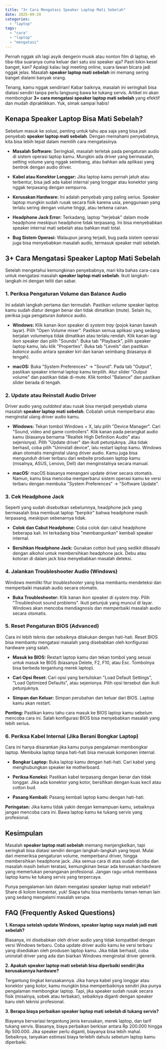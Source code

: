 ```yaml
---
title: "3+ Cara Mengatasi Speaker Laptop Mati Sebelah"
date: 2025-09-29
categories: 
  - "laptop"
tags: 
  - "cara"
  - "laptop"
  - "mengatasi"
---
```


Pernah nggak sih lagi asyik dengerin musik atau nonton film di laptop, eh tiba-tiba suaranya cuma keluar dari satu sisi speaker aja? Pasti bikin kesel banget, kan? Apalagi kalau lagi meeting online, suara lawan bicara jadi nggak jelas. Masalah **speaker laptop mati sebelah** ini memang sering banget dialami banyak orang.

Tenang, kamu nggak sendirian! Kabar baiknya, masalah ini seringkali bisa diatasi sendiri tanpa perlu langsung bawa ke tukang servis. Artikel ini akan membongkar **3+ cara mengatasi speaker laptop mati sebelah** yang efektif dan mudah dipraktikkan. Yuk, simak sampai habis!

## Kenapa Speaker Laptop Bisa Mati Sebelah?

Sebelum masuk ke solusi, penting untuk tahu apa saja yang bisa jadi penyebab **speaker laptop mati sebelah**. Dengan memahami penyebabnya, kita bisa lebih tepat dalam memilih cara mengatasinya.

- **Masalah Software:** Seringkali, masalah terletak pada pengaturan audio di sistem operasi laptop kamu. Mungkin ada driver yang bermasalah, setting volume yang nggak seimbang, atau bahkan ada aplikasi yang bentrok dengan audio driver.
    
- **Kabel atau Konektor Longgar:** Jika laptop kamu pernah jatuh atau terbentur, bisa jadi ada kabel internal yang longgar atau konektor yang nggak terpasang dengan sempurna.
    
- **Kerusakan Hardware:** Ini adalah penyebab yang paling serius. Speaker laptop mungkin sudah rusak secara fisik karena usia, penggunaan yang terlalu sering dengan volume tinggi, atau terkena cairan.
    
- **Headphone Jack Error:** Terkadang, laptop "terjebak" dalam mode headphone meskipun headphone tidak terpasang. Ini bisa menyebabkan speaker internal mati sebelah atau bahkan mati total.
    
- **Bug Sistem Operasi:** Walaupun jarang terjadi, bug pada sistem operasi juga bisa menyebabkan masalah audio, termasuk speaker mati sebelah.
    

## 3+ Cara Mengatasi Speaker Laptop Mati Sebelah

Setelah mengetahui kemungkinan penyebabnya, mari kita bahas cara-cara untuk mengatasi masalah **speaker laptop mati sebelah**. Ikuti langkah-langkah ini dengan teliti dan sabar.

### 1\. Periksa Pengaturan Volume dan Balance Audio

Ini adalah langkah pertama dan termudah. Pastikan volume speaker laptop kamu sudah diatur dengan benar dan tidak dimatikan (mute). Selain itu, periksa juga pengaturan _balance_ audio.

- **Windows:** Klik kanan ikon speaker di _system tray_ (pojok kanan bawah layar). Pilih "Open Volume mixer". Pastikan semua aplikasi yang sedang berjalan volumenya tidak dimatikan atau terlalu rendah. Klik kanan lagi ikon speaker dan pilih "Sounds". Buka tab "Playback", pilih speaker laptop kamu, lalu klik "Properties". Buka tab "Levels" dan pastikan _balance_ audio antara speaker kiri dan kanan seimbang (biasanya di tengah).
    
- **macOS:** Buka "System Preferences" -> "Sound". Pada tab "Output", pastikan speaker internal laptop kamu terpilih. Atur slider "Output volume" dan pastikan tidak di-mute. Klik tombol "Balance" dan pastikan slider berada di tengah.
    

### 2\. Update atau Reinstall Audio Driver

Driver audio yang _outdated_ atau rusak bisa menjadi penyebab utama masalah **speaker laptop mati sebelah**. Cobalah untuk memperbarui atau menginstal ulang driver audio kamu.

- **Windows:** Tekan tombol Windows + X, lalu pilih "Device Manager". Cari "Sound, video and game controllers". Klik kanan pada perangkat audio kamu (biasanya bernama "Realtek High Definition Audio" atau sejenisnya). Pilih "Update driver" dan ikuti petunjuknya. Jika tidak berhasil, coba pilih "Uninstall device", lalu restart laptop kamu. Windows akan otomatis menginstal ulang driver audio. Kamu juga bisa mengunduh driver terbaru dari website produsen laptop kamu (misalnya, ASUS, Lenovo, Dell) dan menginstalnya secara manual.
    
- **macOS:** macOS biasanya menangani update driver secara otomatis. Namun, kamu bisa mencoba memperbarui sistem operasi kamu ke versi terbaru dengan membuka "System Preferences" -> "Software Update".
    

### 3\. Cek Headphone Jack

Seperti yang sudah disebutkan sebelumnya, headphone jack yang bermasalah bisa membuat laptop "berpikir" bahwa headphone masih terpasang, meskipun sebenarnya tidak.

- **Colok dan Cabut Headphone:** Coba colok dan cabut headphone beberapa kali. Ini terkadang bisa "membangunkan" kembali speaker internal.
    
- **Bersihkan Headphone Jack:** Gunakan cotton bud yang sedikit dibasahi dengan alkohol untuk membersihkan headphone jack. Debu atau kotoran di dalam jack bisa menyebabkan masalah deteksi.
    

### 4\. Jalankan Troubleshooter Audio (Windows)

Windows memiliki fitur _troubleshooter_ yang bisa membantu mendeteksi dan memperbaiki masalah audio secara otomatis.

- **Buka Troubleshooter:** Klik kanan ikon speaker di _system tray_. Pilih "Troubleshoot sound problems". Ikuti petunjuk yang muncul di layar. Windows akan mencoba mendiagnosis dan memperbaiki masalah audio secara otomatis.

### 5\. Reset Pengaturan BIOS (Advanced)

Cara ini lebih teknis dan sebaiknya dilakukan dengan hati-hati. Reset BIOS bisa membantu mengatasi masalah yang disebabkan oleh konfigurasi hardware yang salah.

- **Masuk ke BIOS:** Restart laptop kamu dan tekan tombol yang sesuai untuk masuk ke BIOS (biasanya Delete, F2, F10, atau Esc. Tombolnya bisa berbeda tergantung merek laptop).
    
- **Cari Opsi Reset:** Cari opsi yang bertuliskan "Load Default Settings", "Load Optimized Defaults", atau sejenisnya. Pilih opsi tersebut dan ikuti petunjuknya.
    
- **Simpan dan Keluar:** Simpan perubahan dan keluar dari BIOS. Laptop kamu akan restart.
    

**Penting:** Pastikan kamu tahu cara masuk ke BIOS laptop kamu sebelum mencoba cara ini. Salah konfigurasi BIOS bisa menyebabkan masalah yang lebih serius.

### 6\. Periksa Kabel Internal (Jika Berani Bongkar Laptop)

Cara ini hanya disarankan jika kamu punya pengalaman membongkar laptop. Membuka laptop tanpa hati-hati bisa merusak komponen internal.

- **Bongkar Laptop:** Buka laptop kamu dengan hati-hati. Cari kabel yang menghubungkan speaker ke motherboard.
    
- **Periksa Koneksi:** Pastikan kabel terpasang dengan benar dan tidak longgar. Jika ada konektor yang kotor, bersihkan dengan kuas kecil atau cotton bud.
    
- **Pasang Kembali:** Pasang kembali laptop kamu dengan hati-hati.
    

**Peringatan:** Jika kamu tidak yakin dengan kemampuan kamu, sebaiknya jangan mencoba cara ini. Bawa laptop kamu ke tukang servis yang profesional.

## Kesimpulan

Masalah **speaker laptop mati sebelah** memang menjengkelkan, tapi seringkali bisa diatasi sendiri dengan langkah-langkah yang tepat. Mulai dari memeriksa pengaturan volume, memperbarui driver, hingga membersihkan headphone jack. Jika semua cara di atas sudah dicoba dan masalah masih belum teratasi, kemungkinan besar ada kerusakan hardware yang memerlukan penanganan profesional. Jangan ragu untuk membawa laptop kamu ke tukang servis yang terpercaya.

Punya pengalaman lain dalam mengatasi speaker laptop mati sebelah? Share di kolom komentar, yuk! Siapa tahu bisa membantu teman-teman lain yang sedang mengalami masalah serupa.

## FAQ (Frequently Asked Questions)

**1\. Kenapa setelah update Windows, speaker laptop saya malah jadi mati sebelah?**

Biasanya, ini disebabkan oleh driver audio yang tidak kompatibel dengan versi Windows terbaru. Coba update driver audio kamu ke versi terbaru yang disediakan oleh produsen laptop kamu. Jika tidak berhasil, coba uninstall driver yang ada dan biarkan Windows menginstal driver generik.

**2\. Apakah speaker laptop mati sebelah bisa diperbaiki sendiri jika kerusakannya hardware?**

Tergantung tingkat kerusakannya. Jika hanya kabel yang longgar atau konektor yang kotor, kamu mungkin bisa memperbaikinya sendiri jika punya pengalaman membongkar laptop. Tapi, jika speaker sudah rusak secara fisik (misalnya, sobek atau terbakar), sebaiknya diganti dengan speaker baru oleh teknisi profesional.

**3\. Berapa biaya perbaikan speaker laptop mati sebelah di tukang servis?**

Biayanya bervariasi tergantung jenis kerusakan, merek laptop, dan tarif tukang servis. Biasanya, biaya perbaikan berkisar antara Rp 200.000 hingga Rp 500.000. Jika speaker perlu diganti, biayanya bisa lebih mahal. Sebaiknya, tanyakan estimasi biaya terlebih dahulu sebelum laptop kamu diperbaiki.
